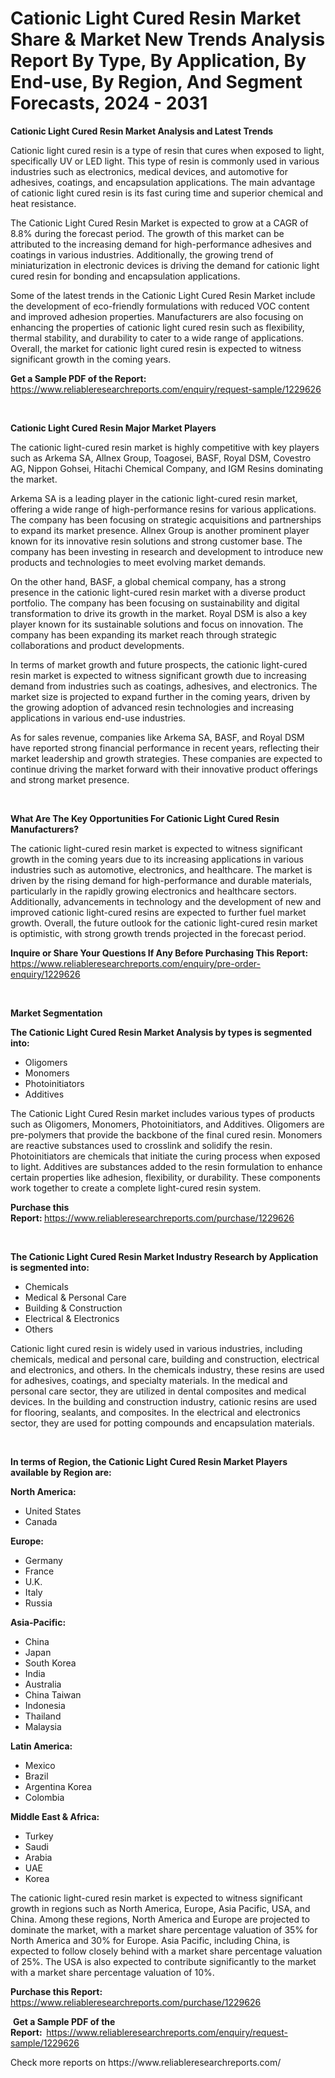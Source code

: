 <p><h1>Cationic Light Cured Resin Market Share & Market New Trends Analysis Report By Type, By Application, By End-use, By Region, And Segment Forecasts, 2024 - 2031</h1></p><p><strong>Cationic Light Cured Resin Market Analysis and Latest Trends</strong></p>
<p><p>Cationic light cured resin is a type of resin that cures when exposed to light, specifically UV or LED light. This type of resin is commonly used in various industries such as electronics, medical devices, and automotive for adhesives, coatings, and encapsulation applications. The main advantage of cationic light cured resin is its fast curing time and superior chemical and heat resistance.</p><p>The Cationic Light Cured Resin Market is expected to grow at a CAGR of 8.8% during the forecast period. The growth of this market can be attributed to the increasing demand for high-performance adhesives and coatings in various industries. Additionally, the growing trend of miniaturization in electronic devices is driving the demand for cationic light cured resin for bonding and encapsulation applications.</p><p>Some of the latest trends in the Cationic Light Cured Resin Market include the development of eco-friendly formulations with reduced VOC content and improved adhesion properties. Manufacturers are also focusing on enhancing the properties of cationic light cured resin such as flexibility, thermal stability, and durability to cater to a wide range of applications. Overall, the market for cationic light cured resin is expected to witness significant growth in the coming years.</p></p>
<p><strong>Get a Sample PDF of the Report:&nbsp;</strong> <a href="https://www.reliableresearchreports.com/enquiry/request-sample/1229626">https://www.reliableresearchreports.com/enquiry/request-sample/1229626</a></p>
<p>&nbsp;</p>
<p><strong>Cationic Light Cured Resin Major Market Players</strong></p>
<p><p>The cationic light-cured resin market is highly competitive with key players such as Arkema SA, Allnex Group, Toagosei, BASF, Royal DSM, Covestro AG, Nippon Gohsei, Hitachi Chemical Company, and IGM Resins dominating the market.</p><p>Arkema SA is a leading player in the cationic light-cured resin market, offering a wide range of high-performance resins for various applications. The company has been focusing on strategic acquisitions and partnerships to expand its market presence. Allnex Group is another prominent player known for its innovative resin solutions and strong customer base. The company has been investing in research and development to introduce new products and technologies to meet evolving market demands.</p><p>On the other hand, BASF, a global chemical company, has a strong presence in the cationic light-cured resin market with a diverse product portfolio. The company has been focusing on sustainability and digital transformation to drive its growth in the market. Royal DSM is also a key player known for its sustainable solutions and focus on innovation. The company has been expanding its market reach through strategic collaborations and product developments.</p><p>In terms of market growth and future prospects, the cationic light-cured resin market is expected to witness significant growth due to increasing demand from industries such as coatings, adhesives, and electronics. The market size is projected to expand further in the coming years, driven by the growing adoption of advanced resin technologies and increasing applications in various end-use industries.</p><p>As for sales revenue, companies like Arkema SA, BASF, and Royal DSM have reported strong financial performance in recent years, reflecting their market leadership and growth strategies. These companies are expected to continue driving the market forward with their innovative product offerings and strong market presence.</p></p>
<p>&nbsp;</p>
<p><strong>What Are The Key Opportunities For Cationic Light Cured Resin Manufacturers?</strong></p>
<p><p>The cationic light-cured resin market is expected to witness significant growth in the coming years due to its increasing applications in various industries such as automotive, electronics, and healthcare. The market is driven by the rising demand for high-performance and durable materials, particularly in the rapidly growing electronics and healthcare sectors. Additionally, advancements in technology and the development of new and improved cationic light-cured resins are expected to further fuel market growth. Overall, the future outlook for the cationic light-cured resin market is optimistic, with strong growth trends projected in the forecast period.</p></p>
<p><strong>Inquire or Share Your Questions If Any Before Purchasing This Report:</strong> <a href="https://www.reliableresearchreports.com/enquiry/pre-order-enquiry/1229626">https://www.reliableresearchreports.com/enquiry/pre-order-enquiry/1229626</a></p>
<p>&nbsp;</p>
<p><strong>Market Segmentation</strong></p>
<p><strong>The Cationic Light Cured Resin Market Analysis by types is segmented into:</strong></p>
<p><ul><li>Oligomers</li><li>Monomers</li><li>Photoinitiators</li><li>Additives</li></ul></p>
<p><p>The Cationic Light Cured Resin market includes various types of products such as Oligomers, Monomers, Photoinitiators, and Additives. Oligomers are pre-polymers that provide the backbone of the final cured resin. Monomers are reactive substances used to crosslink and solidify the resin. Photoinitiators are chemicals that initiate the curing process when exposed to light. Additives are substances added to the resin formulation to enhance certain properties like adhesion, flexibility, or durability. These components work together to create a complete light-cured resin system.</p></p>
<p><strong>Purchase this Report:&nbsp;</strong><a href="https://www.reliableresearchreports.com/purchase/1229626">https://www.reliableresearchreports.com/purchase/1229626</a></p>
<p>&nbsp;</p>
<p><strong>The Cationic Light Cured Resin Market Industry Research by Application is segmented into:</strong></p>
<p><ul><li>Chemicals</li><li>Medical & Personal Care</li><li>Building & Construction</li><li>Electrical & Electronics</li><li>Others</li></ul></p>
<p><p>Cationic light cured resin is widely used in various industries, including chemicals, medical and personal care, building and construction, electrical and electronics, and others. In the chemicals industry, these resins are used for adhesives, coatings, and specialty materials. In the medical and personal care sector, they are utilized in dental composites and medical devices. In the building and construction industry, cationic resins are used for flooring, sealants, and composites. In the electrical and electronics sector, they are used for potting compounds and encapsulation materials.</p></p>
<p>&nbsp;</p>
<p><strong>In terms of Region, the Cationic Light Cured Resin Market Players available by Region are:</strong></p>
<p>
    <p> <strong> North America: </strong>
        <ul>
            <li>United States</li>
            <li>Canada</li>
        </ul>
        </p> 
    <p> <strong> Europe: </strong>
        <ul>
            <li>Germany</li>
            <li>France</li>
            <li>U.K.</li>
            <li>Italy</li>
            <li>Russia</li>
        </ul>
        </p> 
    <p> <strong> Asia-Pacific: </strong>
        <ul>
            <li>China</li>
            <li>Japan</li>
            <li>South Korea</li>
            <li>India</li>
            <li>Australia</li>
            <li>China Taiwan</li>
            <li>Indonesia</li>
            <li>Thailand</li>
            <li>Malaysia</li>
        </ul>
        </p> 
    <p> <strong> Latin America: </strong>
        <ul>
            <li>Mexico</li>
            <li>Brazil</li>
            <li>Argentina Korea</li>
            <li>Colombia</li>
        </ul>
        </p> 
    <p> <strong> Middle East & Africa: </strong>
        <ul>
            <li>Turkey</li>
            <li>Saudi</li>
            <li>Arabia</li>
            <li>UAE</li>
            <li>Korea</li>
        </ul>
    </p>
    </p>
<p><p>The cationic light-cured resin market is expected to witness significant growth in regions such as North America, Europe, Asia Pacific, USA, and China. Among these regions, North America and Europe are projected to dominate the market, with a market share percentage valuation of 35% for North America and 30% for Europe. Asia Pacific, including China, is expected to follow closely behind with a market share percentage valuation of 25%. The USA is also expected to contribute significantly to the market with a market share percentage valuation of 10%.</p></p>
<p><strong>Purchase this Report: </strong><a href="https://www.reliableresearchreports.com/purchase/1229626">https://www.reliableresearchreports.com/purchase/1229626</a></p>
<p>&nbsp;<strong>Get a Sample PDF of the Report:&nbsp;&nbsp;</strong><a href="https://www.reliableresearchreports.com/enquiry/request-sample/1229626">https://www.reliableresearchreports.com/enquiry/request-sample/1229626</a></p>
<p><strong></strong></p>
<p>Check more reports on https://www.reliableresearchreports.com/</p>